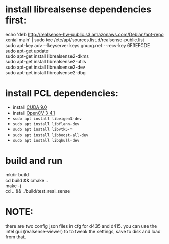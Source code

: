 # install librealsense dependencies first:

echo 'deb http://realsense-hw-public.s3.amazonaws.com/Debian/apt-repo xenial main' | sudo tee /etc/apt/sources.list.d/realsense-public.list  
sudo apt-key adv --keyserver keys.gnupg.net --recv-key 6F3EFCDE  
sudo apt-get update  
sudo apt-get install librealsense2-dkms  
sudo apt-get install librealsense2-utils  
sudo apt-get install librealsense2-dev  
sudo apt-get install librealsense2-dbg  


# install PCL dependencies:
* install [CUDA 9.0](https://developer.nvidia.com/cuda-90-download-archive?target_os=Linux&target_arch=x86_64&target_distro=Ubuntu&target_version=1604)
* install [OpenCV 3.4.1](https://github.com/opencv/opencv/archive/3.4.1.zip)
* `sudo apt install libeigen3-dev`
* `sudo apt install libflann-dev`
* `sudo apt install libvtk5-*`
* `sudo apt install libboost-all-dev`
* `sudo apt install libqhull-dev`


# build and run
mkdir build  
cd build && cmake ..  
make -j  
cd .. && ./build/test_real_sense  

# NOTE:
there are two config json files in cfg for d435 and d415. you can use the intel gui (realsense-viewer) to to tweak the settings, save to disk and load from that.

